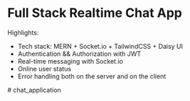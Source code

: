 #  Full Stack Realtime Chat App 



Highlights:

- Tech stack: MERN + Socket.io + TailwindCSS + Daisy UI
- Authentication && Authorization with JWT
- Real-time messaging with Socket.io
- Online user status
- Error handling both on the server and on the client

#   c h a t _ a p p l i c a t i o n 
 
 
